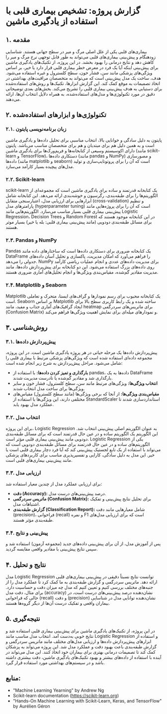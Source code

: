 # گزارش پروژه: تشخیص بیماری قلبی با استفاده از یادگیری ماشین

## ۱. مقدمه
بیماری‌های قلبی یکی از علل اصلی مرگ و میر در سطح جهانی هستند. شناسایی زودهنگام و پیش‌بینی بیماری‌های قلبی می‌تواند به طور قابل توجهی نرخ مرگ و میر را کاهش دهد و نتایج درمانی را بهبود بخشد. در این پروژه، از تکنیک‌های یادگیری ماشین برای پیش‌بینی اینکه آیا یک فرد در معرض خطر بیماری قلبی قرار دارد یا خیر، بر اساس ویژگی‌های پزشکی مانند سن، فشار خون، سطح کلسترول و غیره استفاده می‌شود. هدف، ساخت یک مدل پیش‌بینی است که می‌تواند به متخصصان مراقبت‌های بهداشتی در اتخاذ تصمیمات به موقع کمک کند. این گزارش ابزارها، تکنیک‌ها و روش‌های استفاده‌شده برای دستیابی به هدف پیش‌بینی بیماری قلبی را تشریح می‌کند. بخش‌های بعدی توضیحاتی دقیق در مورد تکنولوژی‌ها و مدل‌های استفاده‌شده، به همراه دلایل انتخاب آن‌ها، ارائه می‌دهند.

## ۲. تکنولوژی‌ها و ابزارهای استفاده‌شده

### ۲.۱. زبان برنامه‌نویسی پایتون
پایتون به دلیل سادگی و خوانایی بالا، انتخاب مناسبی برای تحلیل داده‌ها و یادگیری ماشین است و به همین دلیل هم برای مبتدیان و هم برای متخصصان مناسب می‌باشد. پایتون دارای اکوسیستم وسیعی از کتابخانه‌ها و فریم‌ورک‌ها برای یادگیری ماشین (مانند scikit-learn و TensorFlow)، دستکاری داده‌ها (مانند pandas و NumPy) و مصورسازی داده‌ها (مانند matplotlib و seaborn) است که آن را برای پروتوتایپ‌سازی و تولید مدل‌های پیچیده بسیار کارآمد می‌سازد.

### ۲.۲. Scikit-learn
scikit-learn یک کتابخانه قدرتمند و ساده برای یادگیری ماشین است که مجموعه‌ای از الگوریتم‌ها را برای طبقه‌بندی، رگرسیون و خوشه‌بندی ارائه می‌دهد. این کتابخانه شامل ابزارهایی برای ارزیابی مدل، اعتبارسنجی متقابل (cross-validation) و تنظیم پارامترهای مدل (hyperparameter tuning) است که آن را برای پروژه‌هایی مانند پیش‌بینی بیماری قلبی بسیار مناسب می‌سازد. الگوریتم‌هایی مانند Logistic Regression، Decision Trees و Random Forest در این کتابخانه موجود هستند که برای مسائل طبقه‌بندی دودویی (مانند پیش‌بینی بیماری قلبی: بله یا خیر) بسیار موثر هستند.

### ۲.۳. Pandas و NumPy
Pandas یک کتابخانه ضروری برای دستکاری داده‌ها است که ساختارهای داده مانند DataFrame را فراهم می‌آورد که امکان مدیریت، پاکسازی و تحلیل آسان داده‌های جدولی را می‌دهد. NumPy برای مدیریت داده‌های عددی و انجام عملیات ریاضی کارآمد روی داده‌های بزرگ استفاده می‌شود. این دو کتابخانه برای پیش‌پردازش داده‌ها، مانند مدیریت مقادیر گم‌شده، مقیاس‌بندی ویژگی‌ها و انجام تحلیل‌های آماری ضروری هستند.

### ۲.۴. Matplotlib و Seaborn
Matplotlib یک کتابخانه محبوب برای رسم نمودارها و گراف‌های ایستا، متحرک و تعاملی است. Seaborn بر اساس Matplotlib ساخته شده و یک رابط کاربری سطح بالا برای ایجاد گرافیک‌های آماری جذاب و مفید، مانند heatmap برای ماتریس‌های سردرگمی (Confusion Matrix) و نمودارهای میله‌ای برای نمایش اهمیت ویژگی‌ها فراهم می‌کند.

## ۳. روش‌شناسی

### ۳.۱. پیش‌پردازش داده‌ها
پیش‌پردازش داده‌ها یک مرحله حیاتی در هر پروژه یادگیری ماشین است. در این پروژه، مجموعه داده‌ای استفاده شده است که ویژگی‌های پزشکی مرتبط با بیماری قلبی را شامل می‌شود. مراحل پیش‌پردازش به شرح زیر انجام شده است:
- **بارگذاری و تمیز کردن داده‌ها:** با استفاده از pandas، داده‌ها به یک DataFrame بارگذاری شد و مقادیر گم‌شده یا نادرست مدیریت شدند.
- **انتخاب ویژگی‌ها:** ویژگی‌های مرتبط مانند سن، سطح کلسترول، فشار خون و سایر ویژگی‌ها برای ساخت مدل انتخاب شدند.
- **مقیاس‌بندی ویژگی‌ها:** از آنجا که برخی ویژگی‌ها (مانند سطح کلسترول) مقیاس‌های مختلفی دارند، این ویژگی‌ها با استفاده از StandardScaler استانداردسازی شدند تا عملکرد مدل بهبود یابد.

### ۳.۲. انتخاب مدل
برای این پروژه، Logistic Regression به عنوان الگوریتم اصلی پیش‌بینی انتخاب شد. این الگوریتم یک الگوریتم ساده و در عین حال قدرتمند است که برای مسائل طبقه‌بندی دودویی مانند پیش‌بینی بیماری قلبی مؤثر است. Logistic Regression یکی از الگوریتم‌های ساده و در عین حال قدرتمند برای مسائل طبقه‌بندی دودویی است که می‌تواند با استفاده از یک تابع لجستیک پیش‌بینی کند که آیا فرد دچار بیماری قلبی است یا خیر. این مدل به دلیل سادگی، کارایی و تفسیرپذیری مناسب برای کاربردهای پزشکی مانند پیش‌بینی بیماری‌های قلبی است.

### ۳.۳. ارزیابی مدل
برای ارزیابی عملکرد مدل از چندین معیار استفاده شد:
- **دقت (Accuracy):** درصد پیش‌بینی‌های درست مدل.
- **ماتریس سردرگمی (Confusion Matrix):** برای تحلیل نتایج پیش‌بینی و تفکیک اشتباهات مدل.
- **گزارش طبقه‌بندی (Classification Report):** شامل معیارهایی مانند دقت (precision)، فراخوانی (recall) و نمره F1 است که برای ارزیابی مدل‌های طبقه‌بندی مؤثر هستند.

### ۳.۴. پیش‌بینی و نتایج
پس از آموزش مدل، از آن برای پیش‌بینی داده‌های جدید (مجموعه آزمون) استفاده شد و سپس نتایج پیش‌بینی با مقادیر واقعی مقایسه گردید.

## ۴. نتایج و تحلیل
مدل Logistic Regression توانست نتایج نسبتاً دقیقی در پیش‌بینی بیماری‌های قلبی ارائه دهد. ماتریس سردرگمی و گزارش طبقه‌بندی به ما کمک کرد تا عملکرد مدل را از جنبه‌های مختلف بررسی کنیم و تعیین کنیم که مدل چه میزان دقت و حساسیت دارد. برای مثال، دقت مدل (accuracy) نشان‌دهنده درصد پیش‌بینی‌های درست است، در حالی که فراخوانی (recall) و دقت (precision) نشان‌دهنده توانایی مدل در شناسایی بیماران واقعی و تفکیک درست آن‌ها از دیگر گروه‌ها هستند.

## ۵. نتیجه‌گیری
در این پروژه، از تکنیک‌های یادگیری ماشین برای پیش‌بینی بیماری قلبی استفاده شد و نتایج خوبی به‌دست آمد. انتخاب مدل مناسب مانند Logistic Regression و استفاده از ابزارهای پیش‌پردازش داده‌ها و ارزیابی مدل‌های مختلف مانند ماتریس سردرگمی و گزارش طبقه‌بندی باعث بهبود دقت و عملکرد مدل شد. این پروژه می‌تواند به پزشکان کمک کند تا تصمیمات درمانی بهتری برای بیماران خود اتخاذ کنند. این مدل می‌تواند در آینده با استفاده از داده‌های بیشتر و بهبود تکنیک‌های یادگیری ماشین، دقت بیشتری داشته باشد و در سیستم‌های بهداشتی مورد استفاده قرار گیرد.

## منابع:
- "Machine Learning Yearning" by Andrew Ng
- Scikit-learn documentation (https://scikit-learn.org)
- "Hands-On Machine Learning with Scikit-Learn, Keras, and TensorFlow" by Aurélien Géron
